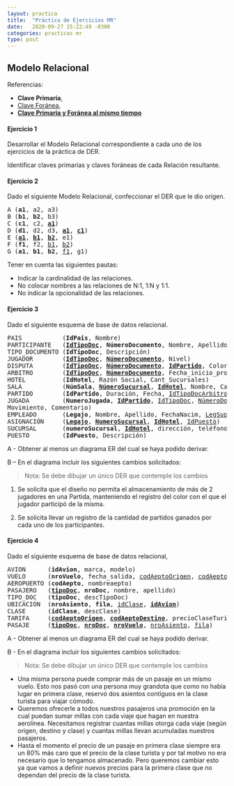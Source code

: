 ```yaml
---
layout: practica
title:  "Práctica de Ejercicios MR"
date:   2020-09-27 15:22:49 -0300
categories: practicas mr
type: post
---
```


## Modelo Relacional

Referencias:

* <b>Clave Primaria​</b>, 
* <u>Clave Foránea</u>, 
* <b><u>Clave Primaria y Foránea al mismo tiempo</u></b>

#### Ejercicio 1

Desarrollar el Modelo Relacional correspondiente a cada uno de los ejercicios de la práctica de DER.

Identificar claves primarias y claves foráneas de cada Relación resultante.

#### Ejercicio 2

Dado el siguiente Modelo Relacional, confeccionar el DER que le dio origen.

<pre>
A (<b>a1</b>​, a2, a3)
B (<b>b1</b>, <b>b2</b>​, b3)
C (<b>c1</b>​, c2, <b><u>​a1​​</u></b>)
D (<b>d1</b>​, d2, d3, <b><u>​a1</u>​</b>, <b><u>​c1​​</u></b>)
E (<b><u>​a1​</u></b>, <b><u>​b1​</u></b>, <b><u>​b2​​</u></b>, e1)
F (<b>f1</b>​, f2, <u>b1</u>, <u>b2</u>)
G (<b>a1</b>, <b>b1</b>, <b>b2</b>​, <u>f1</u>, g1)
</pre>

Tener en cuenta las siguientes pautas:

* Indicar la cardinalidad de las relaciones.
* No colocar nombres a las relaciones de N:1, 1:N y 1:1.
* No indicar la opcionalidad de las relaciones.

#### Ejercicio 3

​Dado el siguiente esquema de base de datos relacional.

<pre>
PAIS           (<b>IdPais</b>​, Nombre)
PARTICIPANTE   (<u><b>IdTipoDoc​</b></u>, <b>NúmeroDocumento​</b>, Nombre, Apellido, Dirección, Teléfono, <u>IdPais</u>, <u>IdHotel</u>, <u>NumeroSucursal</u>, TipoParticipante)
TIPO_DOCUMENTO (<b>IdTipoDoc​</b>, Descripción)
JUGADOR        (<u><b>IdTipoDoc​</b></u>, <u><b>​NúmeroDocumento​</b></u>, Nivel)
DISPUTA        (<u><b>IdTipoDoc​</b></u>, <u><b>​NúmeroDocumento​</b></u>, <u><b>​IdPartido​</b></u>, Color)
ARBITRO        (<u><b>IdTipoDoc​</b></u>, <u><b>​NúmeroDocumento​</b></u>, Fecha_inicio_profesional)
HOTEL          (<b>IdHotel​</b>, Razón Social, Cant_Sucursales)
SALA           (<b>NúmSala​</b>, <u><b>NúmeroSucursal</b></u>, <u><b>IdHotel​</b></u>, Nombre, CantAsientos)
PARTIDO        (<b>IdPartido​</b>, Duración, Fecha, <u>IdTipoDocArbitro</u>, <u>númeroDocumentoArbitro</u>, <u>NúmeroSala</u>, <u>NúmeroSucursal</u>, <u>IdHotel</u>)
JUGADA         (<b>NumeroJugada​</b>, <u><b>IdPartido​</b></u>, <u>IdTipoDoc</u>, <u>NúmeroDocumento</u>,
Movimiento, Comentario)
EMPLEADO       (<b>Legajo​</b>, Nombre, Apellido, FechaNacim, <u>LegSupervisor</u>)
ASIGNACIÓN     (<u><b>Legajo​</b></u>, <u><b>​NumeroSucursal​</b></u>, <u><b>​IdHotel​</b></u>, <u>IdPuesto</u>)
SUCURSAL       (<b>numeroSucursal</b>, <b><u>​IdHotel​</u></b>, dirección, teléfono)
PUESTO         (<b>IdPuesto​</b>, Descripción)
</pre>

A - Obtener al menos un diagrama ER del cual se haya podido derivar.

B – En el diagrama incluir los siguientes cambios solicitados:

>Nota: Se debe dibujar un único DER que contemple los cambios

1. Se solicita que el diseño no permita el almacenamiento de más de 2 jugadores
en una Partida, manteniendo el registro del color con el que el jugador participó
de la misma.

1. Se solicita llevar un registro de la cantidad de partidos ganados por cada
uno de los participantes.

#### Ejercicio 4

Dado el siguiente esquema de base de datos relacional, 

<pre>
AVION      (<b>idAvion</b>, marca, modelo)
VUELO      (<b>nroVuelo</b>, fecha_salida, <u>codAeptoOrigen</u>, <u>codAeptoDestino</u>, <u>idAvion</u>)
AEROPUERTO (<b>codAepto</b>, nombreaepto)
PASAJERO   (<u><b>tipoDoc</b></u>, <b>nroDoc</b>, nombre, apellido)
TIPO_DOC   (<b>tipoDoc</b>, descTipoDoc)
UBICACIÓN  (<b>nroAsiento</b>, <b>fila</b>, <u>idClase</u>, <b><u>idAvion</u></b>)
CLASE      (<b>idClase</b>, descClase)
TARIFA     (<b><u>codAeptoOrigen</u></b>, <b><u>codAeptoDestino</u></b>, precioClaseTurista, <u>fechaDesde</u>, fechaHasta)
PASAJE     (<b><u>tipoDoc</u></b>, <b><u>nroDoc</u></b>, <b><u>nroVuelo</u></b>, <u>nroAsiento</u>, <u>fila</u>)
</pre>

A - Obtener al menos un diagrama ER del cual se haya podido derivar.

B - En el diagrama incluir los siguientes cambios solicitados:

>Nota: Se debe dibujar un único DER que contemple los cambios

* Una misma persona puede comprar más de un pasaje en un mismo vuelo. Esto nos pasó con una persona muy grandota que como no había lugar en primera clase, reservó dos asientos contiguos en la clase turista para viajar cómodo.
* Queremos ofrecerle a todos nuestros pasajeros una promoción en la cual puedan sumar millas con cada viaje que hagan en nuestra aerolínea. Necesitamos registrar cuantas millas otorga cada viaje (según origen, destino y clase) y cuantas millas llevan acumuladas nuestros pasajeros.
* Hasta el momento el precio de un pasaje en primera clase siempre era un 80% más caro que el precio de la clase turista y por tal motivo no era necesario que lo tengamos almacenado. Pero queremos cambiar esto ya que vamos a definir nuevos precios para la primera clase que no dependan del precio de la clase turista.

